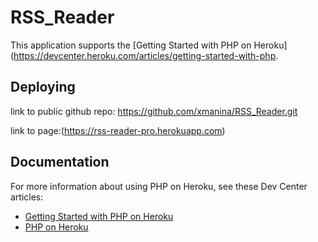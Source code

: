 # RSS_Reader

This application supports the [Getting Started with PHP on Heroku](https://devcenter.heroku.com/articles/getting-started-with-php.

## Deploying
link to public github repo: https://github.com/xmanina/RSS_Reader.git

link to page:(https://rss-reader-pro.herokuapp.com)



## Documentation

For more information about using PHP on Heroku, see these Dev Center articles:

- [Getting Started with PHP on Heroku](https://devcenter.heroku.com/articles/getting-started-with-php)
- [PHP on Heroku](https://devcenter.heroku.com/categories/php)
